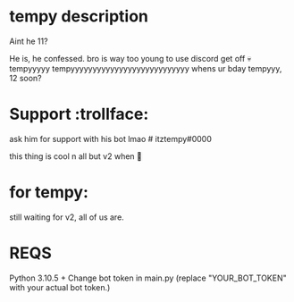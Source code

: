 # tempy description 


Aint he 11?

He is, he confessed.
bro is way too young to use discord
get off 💀
tempyyyyy
tempyyyyyyyyyyyyyyyyyyyyyyyyyyy
whens ur bday tempyyy, 12 soon?

# Support :trollface:

ask him for support with his bot lmao # itztempy#0000

this thing is cool n all but v2 when 🦬

# for tempy: 

still waiting for v2, all of us are.

# REQS

Python 3.10.5 +
Change bot token in main.py (replace "YOUR_BOT_TOKEN" with your actual bot token.)
